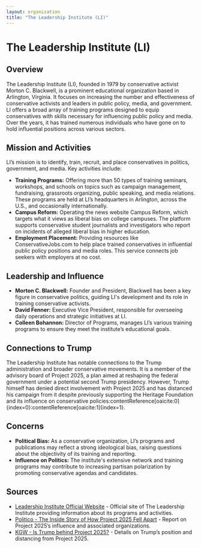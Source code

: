 ```yaml
---
layout: organization
title: "The Leadership Institute (LI)"
---
```


# The Leadership Institute (LI)

## Overview
The Leadership Institute (LI), founded in 1979 by conservative activist Morton C. Blackwell, is a prominent educational organization based in Arlington, Virginia. It focuses on increasing the number and effectiveness of conservative activists and leaders in public policy, media, and government. LI offers a broad array of training programs designed to equip conservatives with skills necessary for influencing public policy and media. Over the years, it has trained numerous individuals who have gone on to hold influential positions across various sectors.

## Mission and Activities
LI’s mission is to identify, train, recruit, and place conservatives in politics, government, and media. Key activities include:
- **Training Programs:** Offering more than 50 types of training seminars, workshops, and schools on topics such as campaign management, fundraising, grassroots organizing, public speaking, and media relations. These programs are held at LI’s headquarters in Arlington, across the U.S., and occasionally internationally.
- **Campus Reform:** Operating the news website Campus Reform, which targets what it views as liberal bias on college campuses. The platform supports conservative student journalists and investigators who report on incidents of alleged liberal bias in higher education.
- **Employment Placement:** Providing resources like ConservativeJobs.com to help place trained conservatives in influential public policy positions and media roles. This service connects job seekers with employers at no cost.

## Leadership and Influence
- **Morton C. Blackwell:** Founder and President, Blackwell has been a key figure in conservative politics, guiding LI's development and its role in training conservative activists.
- **David Fenner:** Executive Vice President, responsible for overseeing daily operations and strategic initiatives at LI.
- **Colleen Bohannon:** Director of Programs, manages LI’s various training programs to ensure they meet the institute’s educational goals.

## Connections to Trump
The Leadership Institute has notable connections to the Trump administration and broader conservative movements. It is a member of the advisory board of Project 2025, a plan aimed at reshaping the federal government under a potential second Trump presidency. However, Trump himself has denied direct involvement with Project 2025 and has distanced his campaign from it despite previously supporting the Heritage Foundation and its influence on conservative policies&#8203;:contentReference[oaicite:0]{index=0}&#8203;:contentReference[oaicite:1]{index=1}.

## Concerns
- **Political Bias:** As a conservative organization, LI’s programs and publications may reflect a strong ideological bias, raising questions about the objectivity of its training and reporting.
- **Influence on Politics:** The institute's extensive network and training programs may contribute to increasing partisan polarization by promoting conservative agendas and candidates.

## Sources
- [Leadership Institute Official Website](https://www.leadershipinstitute.org) - Official site of The Leadership Institute providing information about its programs and activities.
- [Politico - The Inside Story of How Project 2025 Fell Apart](https://www.politico.com/news/magazine/2024/08/02/project-2025-trump) - Report on Project 2025’s influence and associated organizations.
- [KGW - Is Trump behind Project 2025?](https://www.kgw.com/article/news/verify/national-verify/donald-trump-project-2025-fact-check/536-fcc12770-89e1-4a80-9b2e-09d8e1f6f1aa) - Details on Trump’s position and distancing from Project 2025.
